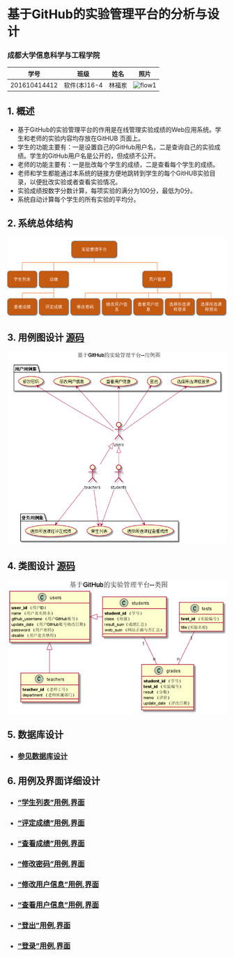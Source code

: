 ﻿<!-- markdownlint-disable MD033-->
<!-- 禁止MD033类型的警告 https://www.npmjs.com/package/markdownlint -->

# 基于GitHub的实验管理平台的分析与设计

### 成都大学信息科学与工程学院

|学号|班级|姓名|照片|
|:-------:|:-------------: | :----------:|:---:|
|201610414412|软件(本)16-4|林福岽|![flow1](../myself.jpg)|

## 1. 概述
- 基于GitHub的实验管理平台的作用是在线管理实验成绩的Web应用系统。学生和老师的实验内容均存放在GitHUB
页面上。
- 学生的功能主要有：一是设置自己的GitHub用户名，二是查询自己的实验成绩。学生的GitHub用户名是公开的，但成绩不公开。
- 老师的功能主要有：一是批改每个学生的成绩，二是查看每个学生的成绩。
- 老师和学生都能通过本系统的链接方便地跳转到学生的每个GitHUB实验目录，以便批改实验或者查看实验情况。
- 实验成绩按数字分数计算，每项实验的满分为100分，最低为0分。
- 系统自动计算每个学生的所有实验的平均分。
    
## 2. 系统总体结构
![](https://github.com/lfd1109550635/is_analysis/blob/master/test6/系统总体结构1.png)

    
## 3. 用例图设计 [源码](https://github.com/lfd1109550635/is_analysis/blob/master/test6/src/UseCase1.puml)
![](https://github.com/lfd1109550635/is_analysis/blob/master/test6/UseCase1.png)

## 4. 类图设计 [源码](https://github.com/lfd1109550635/is_analysis/blob/master/test6/src/class1.puml)
![](https://github.com/lfd1109550635/is_analysis/blob/master/test6/class.png)

## 5. 数据库设计
- ### [参见数据库设计](./数据库设计.md)

## 6. 用例及界面详细设计
- ### [“学生列表”用例](https://github.com/lfd1109550635/is_analysis/blob/master/test6/用例/学生列表.md),[界面](https://lfd1109550635.github.io/ui/index.html)
- ### [“评定成绩”用例](https://github.com/lfd1109550635/is_analysis/blob/master/test6/src/评定成绩.md),[界面](https://lfd1109550635.github.io/ui/评定成绩.html)
- ### [“查看成绩”用例](./用例/查看成绩.md),[界面](https://lfd1109550635.github.io/ui/查看成绩.html)
- ### [“修改密码”用例](./用例/修改密码.md),[界面](https://lfd1109550635.github.io/ui/顶部菜单.html)
- ### [“修改用户信息”用例](./用例/修改用户信息.md),[界面](https://lfd1109550635.github.io/ui/顶部菜单.html)
- ### [“查看用户信息”用例](./用例/查看用户信息.md),[界面](https://lfd1109550635.github.io/ui/顶部菜单.html)
- ### [“登出”用例](./用例/登出.md),[界面](https://lfd1109550635.github.io/ui/顶部菜单.html)
- ### [“登录”用例](./用例/登录.md),[界面](https://lfd1109550635.github.io/ui/登录.html)
